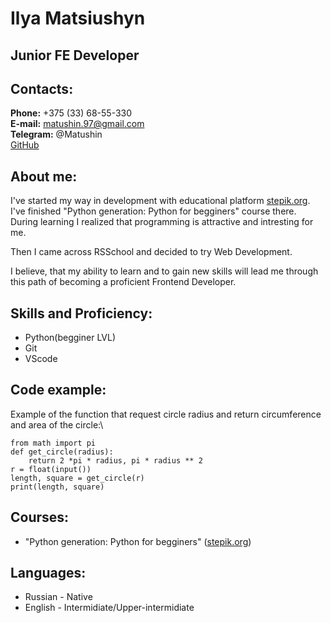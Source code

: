 # **Ilya Matsiushyn**
## **Junior FE Developer**
## **Contacts:**
**Phone:** +375 (33) 68-55-330\
**E-mail:** matushin.97@gmail.com\
**Telegram:** @Matushin\
[GitHub](https://github.com/Matushini97)
## **About me:**
I've started my way in development with educational platform [stepik.org](https://stepik.org). I've finished "Python generation: Python for begginers" course there. During learning I realized that programming is attractive and intresting for me.

Then I came across RSSchool and decided to try Web Development.

I believe, that my ability to learn and to gain new skills will lead me through this path of becoming a proficient Frontend Developer.
## **Skills and Proficiency:**
* Python(begginer LVL)
* Git
* VScode
## **Code example:**
Example of the function that request circle radius and return circumference and area of the circle:\
```
from math import pi
def get_circle(radius):
    return 2 *pi * radius, pi * radius ** 2
r = float(input())
length, square = get_circle(r)
print(length, square)
```
## **Courses:**
* "Python generation: Python for begginers" ([stepik.org](https://stepik.org))
## __Languages:__
* Russian - Native
* English - Intermidiate/Upper-intermidiate